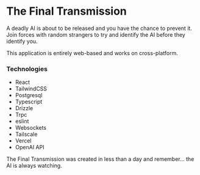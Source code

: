 # The Final Transmission

A deadly AI is about to be released and you have the chance to prevent it. Join forces with random strangers to try and identify the AI before they identify you.

This application is entirely web-based and works on cross-platform. 

### Technologies
- React
- TailwindCSS
- Postgresql
- Typescript
- Drizzle
- Trpc
- eslint
- Websockets
- Tailscale
- Vercel
- OpenAI API

The Final Transmission was created in less than a day and remember... the AI is always watching.
